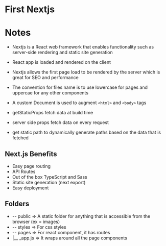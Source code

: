 # First Nextjs

# Notes
- Nextjs is a React web framework that enables functionality such as server-side rendering and static site generation
- React app is loaded and rendered on the client
- Nextjs allows the first page load to be rendered by the server which is great for SEO and performance

- The convention for files name is to use lowercase for pages and uppercae for any other components
- A custom Document is used to augment `<html>` and `<body>` tags

- getStaticProps fetch data at build time
- server side props fetch data on every request
- get static path to dynamically generate paths based on the data that is fetched

## Next.js Benefits
- Easy page routing
- API Routes
- Out of the box TypeScript and Sass
- Static site generation (next export)
- Easy deployment

## Folders
- -- public => A static folder for anything that is accessible from the browser (ex = images)
- -- styles => For css styles
- -- pages => For react component, it has routes
-  |__ _app.js => It wraps around all the page components